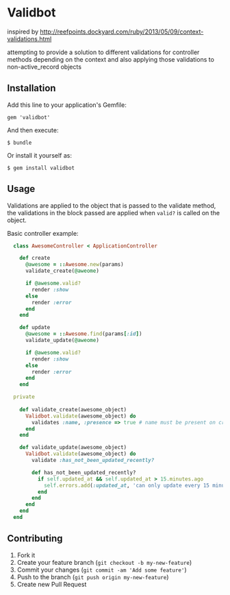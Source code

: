 # Validbot

inspired by http://reefpoints.dockyard.com/ruby/2013/05/09/context-validations.html

attempting to provide a solution to different validations for controller methods depending
on the context and also applying those validations to non-active_record objects

## Installation

Add this line to your application's Gemfile:

    gem 'validbot'

And then execute:

    $ bundle

Or install it yourself as:

    $ gem install validbot

## Usage

Validations are applied to the object that is passed to the validate method, the validations
in the block passed are applied when `valid?` is called on the object.


Basic controller example:

```ruby
  class AwesomeController < ApplicationController

    def create
      @awesome = ::Awesome.new(params)
      validate_create(@aweome)

      if @awesome.valid?
        render :show
      else
        render :error
      end
    end

    def update
      @awesome = ::Awesome.find(params[:id])
      validate_update(@aweome)

      if @awesome.valid?
        render :show
      else
        render :error
      end
    end

  private
    
    def validate_create(awesome_object)
      Validbot.validate(awesome_object) do
        validates :name, :presence => true # name must be present on create
      end
    end

    def validate_update(awesome_object)
      Validbot.validate(awesome_object) do
        validate :has_not_been_updated_recently?

        def has_not_been_updated_recently?
          if self.updated_at && self.updated_at > 15.minutes.ago
            self.errors.add(:updated_at, 'can only update every 15 minutes')
          end
        end
      end
    end
  end
```

## Contributing

1. Fork it
2. Create your feature branch (`git checkout -b my-new-feature`)
3. Commit your changes (`git commit -am 'Add some feature'`)
4. Push to the branch (`git push origin my-new-feature`)
5. Create new Pull Request
